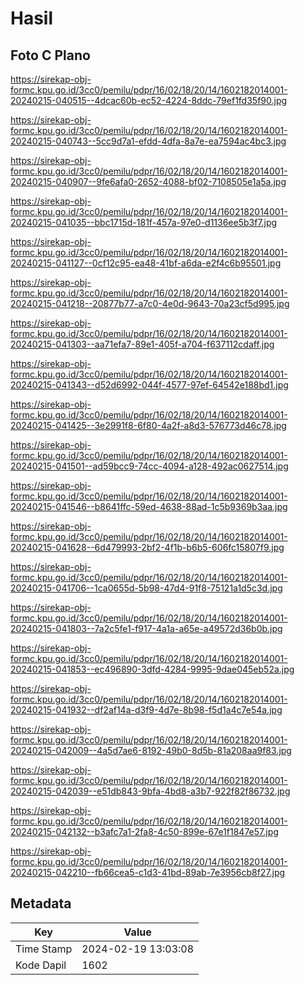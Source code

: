 # Hasil

## Foto C Plano

https://sirekap-obj-formc.kpu.go.id/3cc0/pemilu/pdpr/16/02/18/20/14/1602182014001-20240215-040515--4dcac60b-ec52-4224-8ddc-79ef1fd35f90.jpg

https://sirekap-obj-formc.kpu.go.id/3cc0/pemilu/pdpr/16/02/18/20/14/1602182014001-20240215-040743--5cc9d7a1-efdd-4dfa-8a7e-ea7594ac4bc3.jpg

https://sirekap-obj-formc.kpu.go.id/3cc0/pemilu/pdpr/16/02/18/20/14/1602182014001-20240215-040907--9fe6afa0-2652-4088-bf02-7108505e1a5a.jpg

https://sirekap-obj-formc.kpu.go.id/3cc0/pemilu/pdpr/16/02/18/20/14/1602182014001-20240215-041035--bbc1715d-181f-457a-97e0-d1136ee5b3f7.jpg

https://sirekap-obj-formc.kpu.go.id/3cc0/pemilu/pdpr/16/02/18/20/14/1602182014001-20240215-041127--0cf12c95-ea48-41bf-a6da-e2f4c6b95501.jpg

https://sirekap-obj-formc.kpu.go.id/3cc0/pemilu/pdpr/16/02/18/20/14/1602182014001-20240215-041218--20877b77-a7c0-4e0d-9643-70a23cf5d995.jpg

https://sirekap-obj-formc.kpu.go.id/3cc0/pemilu/pdpr/16/02/18/20/14/1602182014001-20240215-041303--aa71efa7-89e1-405f-a704-f637112cdaff.jpg

https://sirekap-obj-formc.kpu.go.id/3cc0/pemilu/pdpr/16/02/18/20/14/1602182014001-20240215-041343--d52d6992-044f-4577-97ef-64542e188bd1.jpg

https://sirekap-obj-formc.kpu.go.id/3cc0/pemilu/pdpr/16/02/18/20/14/1602182014001-20240215-041425--3e2991f8-6f80-4a2f-a8d3-576773d46c78.jpg

https://sirekap-obj-formc.kpu.go.id/3cc0/pemilu/pdpr/16/02/18/20/14/1602182014001-20240215-041501--ad59bcc9-74cc-4094-a128-492ac0627514.jpg

https://sirekap-obj-formc.kpu.go.id/3cc0/pemilu/pdpr/16/02/18/20/14/1602182014001-20240215-041546--b8641ffc-59ed-4638-88ad-1c5b9369b3aa.jpg

https://sirekap-obj-formc.kpu.go.id/3cc0/pemilu/pdpr/16/02/18/20/14/1602182014001-20240215-041628--6d479993-2bf2-4f1b-b6b5-606fc15807f9.jpg

https://sirekap-obj-formc.kpu.go.id/3cc0/pemilu/pdpr/16/02/18/20/14/1602182014001-20240215-041706--1ca0655d-5b98-47d4-91f8-75121a1d5c3d.jpg

https://sirekap-obj-formc.kpu.go.id/3cc0/pemilu/pdpr/16/02/18/20/14/1602182014001-20240215-041803--7a2c5fe1-f917-4a1a-a65e-a49572d36b0b.jpg

https://sirekap-obj-formc.kpu.go.id/3cc0/pemilu/pdpr/16/02/18/20/14/1602182014001-20240215-041853--ec496890-3dfd-4284-9995-9dae045eb52a.jpg

https://sirekap-obj-formc.kpu.go.id/3cc0/pemilu/pdpr/16/02/18/20/14/1602182014001-20240215-041932--df2af14a-d3f9-4d7e-8b98-f5d1a4c7e54a.jpg

https://sirekap-obj-formc.kpu.go.id/3cc0/pemilu/pdpr/16/02/18/20/14/1602182014001-20240215-042009--4a5d7ae6-8192-49b0-8d5b-81a208aa9f83.jpg

https://sirekap-obj-formc.kpu.go.id/3cc0/pemilu/pdpr/16/02/18/20/14/1602182014001-20240215-042039--e51db843-9bfa-4bd8-a3b7-922f82f86732.jpg

https://sirekap-obj-formc.kpu.go.id/3cc0/pemilu/pdpr/16/02/18/20/14/1602182014001-20240215-042132--b3afc7a1-2fa8-4c50-899e-67e1f1847e57.jpg

https://sirekap-obj-formc.kpu.go.id/3cc0/pemilu/pdpr/16/02/18/20/14/1602182014001-20240215-042210--fb66cea5-c1d3-41bd-89ab-7e3956cb8f27.jpg


## Metadata

| Key        | Value               |
| ---------- | ------------------- |
| Time Stamp | 2024-02-19 13:03:08 |
| Kode Dapil | 1602                |



